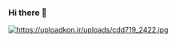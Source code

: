 ### Hi there 👋
<a href="https://uploadkon.ir/" target="_blank" title="https://uploadkon.ir/"><img src="https://uploadkon.ir/uploads/cdd719_2422.jpg" border="0" alt="https://uploadkon.ir/uploads/cdd719_2422.jpg" /></a>
<!--
**riopaniashvili/riopaniashvili** is a ✨ _special_ ✨ repository because its `README.md` (this file) appears on your GitHub profile.

Here are some ideas to get you started:

- 🔭 I’m currently working on ...
- 🌱 I’m currently learning ...
- 👯 I’m looking to collaborate on ...
- 🤔 I’m looking for help with ...
- 💬 Ask me about ...
- 📫 How to reach me: ...
- 😄 Pronouns: ...
- ⚡ Fun fact: ...
-->
